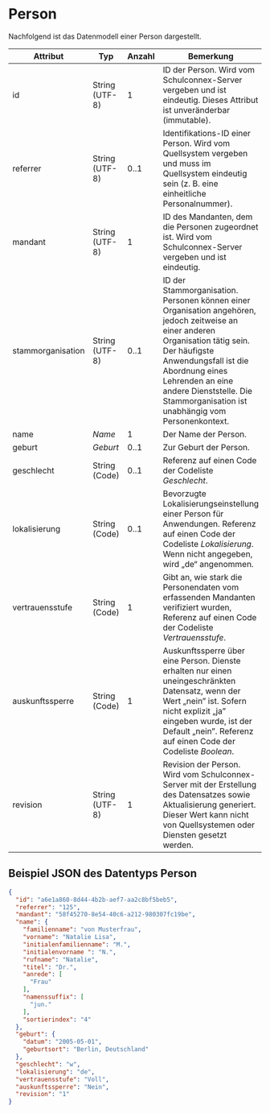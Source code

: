 # Person

Nachfolgend ist das Datenmodell einer Person dargestellt.

Attribut | Typ | Anzahl | Bemerkung
--- | --- | --- | ---
id | String (UTF-8) | 1 | ID der Person. Wird vom Schulconnex-Server vergeben und ist eindeutig. Dieses Attribut ist unveränderbar (immutable).
referrer | String (UTF-8) | 0..1 | Identifikations-ID einer Person. Wird vom Quellsystem vergeben und muss im Quellsystem eindeutig sein (z. B. eine einheitliche Personalnummer).
mandant | String (UTF-8) | 1 | ID des Mandanten, dem die Personen zugeordnet ist. Wird vom Schulconnex-Server vergeben und ist eindeutig.
stammorganisation | String (UTF-8) | 0..1 | ID der Stammorganisation. Personen können einer Organisation angehören, jedoch zeitweise an einer anderen Organisation tätig sein. Der häufigste Anwendungsfall ist die Abordnung eines Lehrenden an eine andere Dienststelle. Die Stammorganisation ist unabhängig vom Personenkontext.
name | *Name* | 1 | Der Name der Person.
geburt | *Geburt* | 0..1 | Zur Geburt der Person.
geschlecht | String (Code) | 0..1 | Referenz auf einen Code der Codeliste *Geschlecht*.
lokalisierung | String (Code) | 0..1 | Bevorzugte Lokalisierungseinstellung einer Person für Anwendungen. Referenz auf einen Code der Codeliste *Lokalisierung*. Wenn nicht angegeben, wird „de“ angenommen.
vertrauensstufe | String (Code) | 1 | Gibt an, wie stark die Personendaten vom erfassenden Mandanten verifiziert wurden, Referenz auf einen Code der Codeliste *Vertrauensstufe*.
auskunftssperre | String (Code) | 1 | Auskunftssperre über eine Person. Dienste erhalten nur einen uneingeschränkten Datensatz, wenn der Wert „nein” ist. Sofern nicht explizit „ja” eingeben wurde, ist der Default „nein”. Referenz auf einen Code der Codeliste *Boolean*.
revision | String (UTF-8) | 1 | Revision der Person. Wird vom Schulconnex-Server mit der Erstellung des Datensatzes sowie Aktualisierung generiert. Dieser Wert kann nicht von Quellsystemen oder Diensten gesetzt werden.

## Beispiel JSON des Datentyps Person

```json
{
  "id": "a6e1a860-8d44-4b2b-aef7-aa2c8bf5beb5",
  "referrer": "125",
  "mandant": "58f45270-8e54-40c6-a212-980307fc19be",
  "name": {
    "familienname": "von Musterfrau",
    "vorname": "Natalie Lisa",
    "initialenfamilienname": "M.",
    "initialenvorname ": "N.",
    "rufname": "Natalie",
    "titel": "Dr.",
    "anrede": [
      "Frau"
    ],
    "namenssuffix": [
      "jun."
    ],
    "sortierindex": "4"
  },
  "geburt": {
    "datum": "2005-05-01",
    "geburtsort": "Berlin, Deutschland"
  },
  "geschlecht": "w",
  "lokalisierung": "de",
  "vertrauensstufe": "Voll",
  "auskunftssperre": "Nein",
  "revision": "1"
}
```
